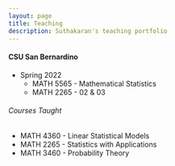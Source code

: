 ```yaml
---
layout: page
title: Teaching
description: Suthakaran's teaching portfolio
---
```

#### CSU San Bernardino
* Spring 2022
   * MATH 5565 - Mathematical Statistics
   * <a style="text-decoration:none" href="../pages/StatApp.html" target="_blank" rel="noopener noreferrer">MATH 2265 - 02 & 03 </a>
  
###### Courses Taught
   * MATH 4360 - Linear Statistical Models
   * MATH 2265 - Statistics with Applications 
   * MATH 3460 - Probability Theory

